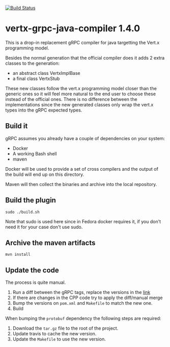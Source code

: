 [![Build Status](https://travis-ci.org/vert-x3/vertx-grpc-java-compiler.svg?branch=master)](https://travis-ci.org/vert-x3/vertx-grpc-java-compiler)

# vertx-grpc-java-compiler 1.4.0

This is a drop-in replacement gRPC compiler for java targetting the Vert.x programming model.

Besides the normal generation that the official compiler does it adds 2 extra classes to the generation:

* an abstract class <ServiceName>VertxImplBase
* a final class <ServiceName>VertxStub

These new classes follow the vert.x programming model closer than the generic ones so it will feel more
natural to the end user to choose these instead of the official ones. There is no difference between the
implementations since the new generated classes only wrap the vert.x types into the gRPC expected types.

## Build it

gRPC assumes you already have a couple of dependencies on your system:

* Docker
* A working Bash shell
* maven

Docker will be used to provide a set of cross compilers and the output of the build will end up on this directory.

Maven will then collect the binaries and archive into the local repository.

## Build the plugin

```
sudo ./build.sh
```

Note that sudo is used here since in Fedora docker requires it, if you don't need it for your case don't use sudo.

## Archive the maven artifacts

```
mvn install
```
## Update the code

The process is quite manual.

1. Run a diff between the gRPC tags, replace the versions in the [link](https://github.com/grpc/grpc-java/compare/v1.4.x...v1.5.x)
2. If there are changes in the CPP code try to apply the diff/manual merge
3. Bump the versions on `pom.xml` and `Makefile` to match the new one.
4. Build

When bumping the `protobuf` dependency the following steps are required:

1. Download the `tar.gz` file to the root of the project.
2. Update travis to cache the new version.
3. Update the `Makefile` to use the new version.